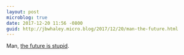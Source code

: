 ```yaml
---
layout: post
microblog: true
date: 2017-12-20 11:56 -0800
guid: http://jbwhaley.micro.blog/2017/12/20/man-the-future.html
---
```

Man, [the future is stupid](https://www.cnet.com/products/magic-leap-one/preview/).

